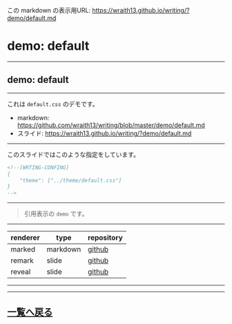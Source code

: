 <!--[NOWRITING]-->
<link rel="canonical" href="https://wraith13.github.io/writing/?demo/default.md" />
この markdown の表示用URL: <a rel="canonical" href="https://wraith13.github.io/writing/?demo/default.md">https://wraith13.github.io/writing/?demo/default.md</a>
<!--[/NOWRITING]-->
<!--[WRTING-CONFING]
{
    "renderer": "remark",
    "theme": ["../theme/default.css"]
}
-->
<!--
class: center, middle
-->

# demo:  default

---

<!--
layout: true
-->

## demo: default

---

これは `default.css` のデモです。

- markdown: <https://github.com/wraith13/writing/blob/master/demo/default.md>
- スライド: <https://wraith13.github.io/writing/?demo/default.md>

---

このスライドではこのような指定をしています。

```HTML
<!--[WRTING-CONFING]
{
    "theme": ["../theme/default.css"]
}
-->
```

---

> 引用表示の `demo` です。

---

| renderer | type     | repository                                      |
| -------- | -------- | ----------------------------------------------- |
| marked   | markdown | [github](https://github.com/markedjs/marked)    |
| remark   | slide    | [github](https://github.com/gnab/remark)        |
| reveal   | slide    | [github](https://github.com/hakimel/reveal.js/) |

---

<!--
layout: true
-->

---

<!--
class: center, middle
-->

## [一覧へ戻る](index.md)
